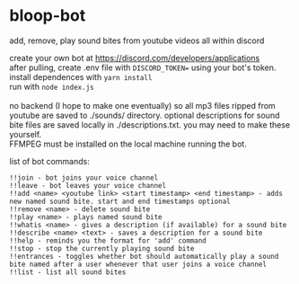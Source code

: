 # bloop-bot
add, remove, play sound bites from youtube videos all within discord

create your own bot at https://discord.com/developers/applications
<br>after pulling, create .env file with `DISCORD_TOKEN=` using your bot's token.
<br>install dependences with `yarn install`
<br>run with `node index.js`
<br>
<br>no backend (I hope to make one eventually) so all mp3 files ripped from youtube are saved to ./sounds/ directory. 
optional descriptions for sound bite files are saved locally in ./descriptions.txt. 
you may need to make these yourself.
<br>FFMPEG must be installed on the local machine running the bot.


list of bot commands:
```
!!join - bot joins your voice channel
!!leave - bot leaves your voice channel
!!add <name> <youtube link> <start timestamp> <end timestamp> - adds new named sound bite. start and end timestamps optional
!!remove <name> - delete sound bite
!!play <name> - plays named sound bite
!!whatis <name> - gives a description (if available) for a sound bite
!!describe <name> <text> - saves a description for a sound bite
!!help - reminds you the format for 'add' command
!!stop - stop the currently playing sound bite
!!entrances - toggles whether bot should automatically play a sound bite named after a user whenever that user joins a voice channel
!!list - list all sound bites
```
